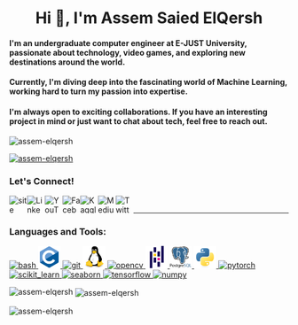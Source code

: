 <h1 align="center">Hi 👋, I'm Assem Saied ElQersh</h1>

#### I'm an undergraduate computer engineer at E-JUST University, passionate about technology, video games, and exploring new destinations around the world. <br>

#### Currently, I'm diving deep into the fascinating world of Machine Learning, working hard to turn my passion into expertise. <br>

#### I'm always open to exciting collaborations. If you have an interesting project in mind or just want to chat about tech, feel free to reach out. <br>

<p align="left"> <img src="https://komarev.com/ghpvc/?username=assem-elqersh&label=Profile%20views&color=0e75b6&style=flat" alt="assem-elqersh" /> </p>
<p align="left"> <a href="https://github.com/ryo-ma/github-profile-trophy"><img src="https://github-profile-trophy.vercel.app/?username=assem-elqersh" alt="assem-elqersh" /></a> </p>

<h3 align="left">Let's Connect!</h3>

<a href="https://assem-elqersh.github.io/">
<img align="left" alt="site" src="https://www.kindpng.com/picc/m/20-204227_website-search-logo-png-transparent-png.png" width="32" height="32">
</a>

<a href="https://www.linkedin.com/in/assemelqersh/">
<img align="left" alt="Linkedin" src="https://upload.wikimedia.org/wikipedia/commons/thumb/c/ca/LinkedIn_logo_initials.png/800px-LinkedIn_logo_initials.png" width="32" height="32">
</a>

<a href="https://www.youtube.com/@AssemElQersh">
<img align="left" alt="YouTube" src="https://play-lh.googleusercontent.com/lMoItBgdPPVDJsNOVtP26EKHePkwBg-PkuY9NOrc-fumRtTFP4XhpUNk_22syN4Datc" width="32" height="32">
</a>

<a href="https://www.facebook.com/assem.saied0">
<img align="left" alt="Facebook" src="https://www.facebook.com/images/fb_icon_325x325.png" width="32" height="32">
</a>

<a href="https://www.kaggle.com/assemelqirsh" target="blank">
<img align="left" alt="Kaggle" src="https://w7.pngwing.com/pngs/1002/482/png-transparent-kaggle-logos-and-brands-line-filled-icon.png" width="32" height="32">
</a>

<a href="https://medium.com/@assemelqersh" target="blank">
<img align="left" alt="Medium" src="https://upload.wikimedia.org/wikipedia/commons/thumb/e/ec/Medium_logo_Monogram.svg/2048px-Medium_logo_Monogram.svg.png" width="32" height="32">
</a>

<a href="https://x.com/AssemElQersh" target="blank">
<img align="left" alt="Twitter" src="https://seeklogo.com/images/T/twitter-x-logo-0339F999CF-seeklogo.com.png" width="32" height="32">
</a>

<br>

-------------------------------------------------------

<h3 align="left">Languages and Tools:</h3>
<p align="left"> 
<a href="https://www.gnu.org/software/bash/" target="_blank" rel="noreferrer"> <img src="https://www.vectorlogo.zone/logos/gnu_bash/gnu_bash-icon.svg" alt="bash" width="40" height="40"/> </a> 
<a href="https://www.cprogramming.com/" target="_blank" rel="noreferrer"> <img src="https://raw.githubusercontent.com/devicons/devicon/master/icons/c/c-original.svg" alt="c" width="40" height="40"/> </a> 
<a href="https://git-scm.com/" target="_blank" rel="noreferrer"> <img src="https://www.vectorlogo.zone/logos/git-scm/git-scm-icon.svg" alt="git" width="40" height="40"/> </a> 
<a href="https://www.linux.org/" target="_blank" rel="noreferrer"> <img src="https://raw.githubusercontent.com/devicons/devicon/master/icons/linux/linux-original.svg" alt="linux" width="40" height="40"/> </a> 
<a href="https://opencv.org/" target="_blank" rel="noreferrer"> <img src="https://www.vectorlogo.zone/logos/opencv/opencv-icon.svg" alt="opencv" width="40" height="40"/> </a> 
<a href="https://pandas.pydata.org/" target="_blank" rel="noreferrer"> <img src="https://raw.githubusercontent.com/devicons/devicon/2ae2a900d2f041da66e950e4d48052658d850630/icons/pandas/pandas-original.svg" alt="pandas" width="40" height="40"/> </a> 
<a href="https://www.postgresql.org" target="_blank" rel="noreferrer"> <img src="https://raw.githubusercontent.com/devicons/devicon/master/icons/postgresql/postgresql-original-wordmark.svg" alt="postgresql" width="40" height="40"/> </a>
<a href="https://www.python.org" target="_blank" rel="noreferrer"> <img src="https://raw.githubusercontent.com/devicons/devicon/master/icons/python/python-original.svg" alt="python" width="40" height="40"/> </a> 
<a href="https://pytorch.org/" target="_blank" rel="noreferrer"> <img src="https://www.vectorlogo.zone/logos/pytorch/pytorch-icon.svg" alt="pytorch" width="40" height="40"/> </a> 
<a href="https://scikit-learn.org/" target="_blank" rel="noreferrer"> <img src="https://upload.wikimedia.org/wikipedia/commons/0/05/Scikit_learn_logo_small.svg" alt="scikit_learn" width="40" height="40"/> </a> 
<a href="https://seaborn.pydata.org/" target="_blank" rel="noreferrer"> <img src="https://seaborn.pydata.org/_images/logo-mark-lightbg.svg" alt="seaborn" width="40" height="40"/> </a> 
<a href="https://www.tensorflow.org" target="_blank" rel="noreferrer"> <img src="https://www.vectorlogo.zone/logos/tensorflow/tensorflow-icon.svg" alt="tensorflow" width="40" height="40"/> </a>
<a href="https://numpy.org/" target="_blank" rel="noreferrer"> <img src="https://seeklogo.com/images/N/numpy-logo-479C24EC79-seeklogo.com.png" alt="numpy" width="40" height="40"/> </a>
</p>

<p><img align="left" src="https://github-readme-stats.vercel.app/api/top-langs?username=assem-elqersh&show_icons=true&locale=en&layout=compact" alt="assem-elqersh" /></p>

<p>&nbsp;<img align="center" src="https://github-readme-stats.vercel.app/api?username=assem-elqersh&show_icons=true&locale=en" alt="assem-elqersh" /></p>

<p><img align="center" src="https://github-readme-streak-stats.herokuapp.com/?user=assem-elqersh&" alt="assem-elqersh" /></p>
